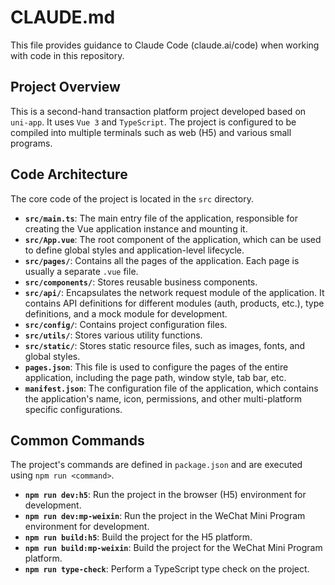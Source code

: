 # CLAUDE.md

This file provides guidance to Claude Code (claude.ai/code) when working with code in this repository.

## Project Overview

This is a second-hand transaction platform project developed based on `uni-app`. It uses `Vue 3` and `TypeScript`. The project is configured to be compiled into multiple terminals such as web (H5) and various small programs.

## Code Architecture

The core code of the project is located in the `src` directory.

- **`src/main.ts`**: The main entry file of the application, responsible for creating the Vue application instance and mounting it.
- **`src/App.vue`**: The root component of the application, which can be used to define global styles and application-level lifecycle.
- **`src/pages/`**: Contains all the pages of the application. Each page is usually a separate `.vue` file.
- **`src/components/`**: Stores reusable business components.
- **`src/api/`**: Encapsulates the network request module of the application. It contains API definitions for different modules (auth, products, etc.), type definitions, and a mock module for development.
- **`src/config/`**: Contains project configuration files.
- **`src/utils/`**: Stores various utility functions.
- **`src/static/`**: Stores static resource files, such as images, fonts, and global styles.
- **`pages.json`**: This file is used to configure the pages of the entire application, including the page path, window style, tab bar, etc.
- **`manifest.json`**: The configuration file of the application, which contains the application's name, icon, permissions, and other multi-platform specific configurations.

## Common Commands

The project's commands are defined in `package.json` and are executed using `npm run <command>`.

- **`npm run dev:h5`**: Run the project in the browser (H5) environment for development.
- **`npm run dev:mp-weixin`**: Run the project in the WeChat Mini Program environment for development.
- **`npm run build:h5`**: Build the project for the H5 platform.
- **`npm run build:mp-weixin`**: Build the project for the WeChat Mini Program platform.
- **`npm run type-check`**: Perform a TypeScript type check on the project.
